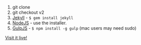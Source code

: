 1. git clone <repo>
2. git checkout v2
2. [Jekyll](http://jekyllrb.com/) - `$ gem install jekyll`
3. [NodeJS](http://nodejs.org) - use the installer.
4. [GulpJS](https://github.com/gulpjs/gulp) - `$ npm install -g gulp` (mac users may need sudo)

<a href="http://dylanhuang.com"> Visit it live! </a>
